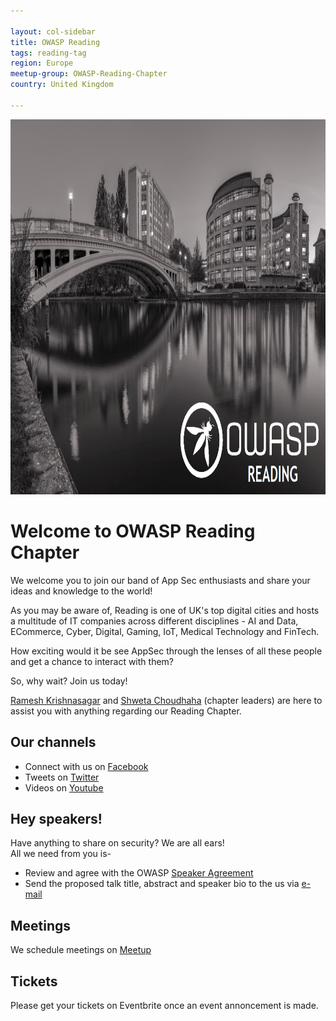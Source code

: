 ```yaml
---

layout: col-sidebar
title: OWASP Reading
tags: reading-tag
region: Europe
meetup-group: OWASP-Reading-Chapter
country: United Kingdom

---
```

<img src="assets/images/OWASP-Reading-cover.png" alt="OWASP-Reading-cover"  width="900" height="600"> <br>
# Welcome to OWASP Reading Chapter

We welcome you to join our band of App Sec enthusiasts and share your ideas and knowledge to the world!

As you may be aware of, Reading is one of UK's top digital cities and hosts a multitude of IT companies across different disciplines - AI and Data, ECommerce, Cyber, Digital, Gaming, IoT, Medical Technology and FinTech.

How exciting would it be see AppSec through the lenses of all these people and get a chance to interact with them?

So, why wait? Join us today!

[Ramesh Krishnasagar](mailto:ramesh.krishnasagar@owasp.org) and [Shweta Choudhaha](mailto:shweta.choudaha@owasp.org) (chapter leaders) are here to assist you with anything regarding our Reading Chapter. 

## Our channels
* Connect with us on [Facebook](https://www.facebook.com/OWASPReading)
* Tweets on [Twitter](https://twitter.com/owaspreading)
* Videos on [Youtube](https://www.youtube.com/channel/UCitrDIoSVjayy6GrQ2LuzKA)

## Hey speakers!
Have anything to share on security? We are all ears!<br/>
All we need from you is-
* Review and agree with the OWASP [Speaker Agreement](https://owasp.org/www-policy/legal/speaker-agreement)
* Send the proposed talk title, abstract and speaker bio to the us via [e-mail](mailto:ramesh.krishnasagar@owasp.org) 

## Meetings
We schedule meetings on [Meetup](https://www.meetup.com/OWASP-Reading-Chapter/) 

## Tickets
Please get your tickets on Eventbrite once an event annoncement is made.  
